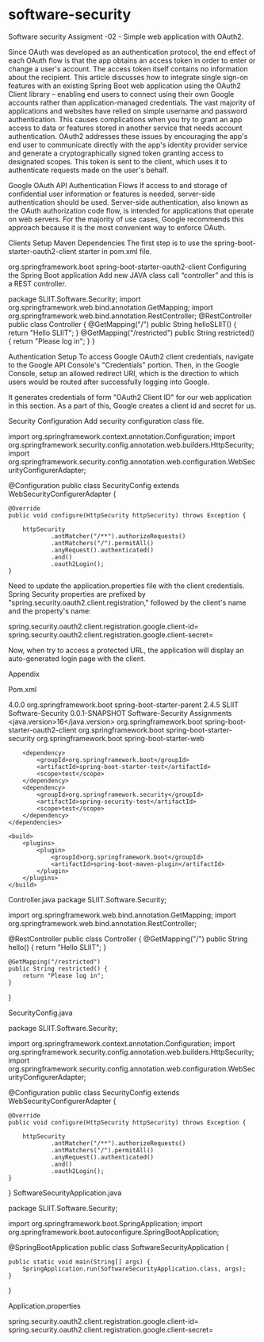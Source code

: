 # software-security
Software security Assigment -02 - Simple web application with OAuth2.

Since OAuth was developed as an authentication protocol, the end effect of each OAuth flow is that the app obtains an access token in order to enter or change a user's account. The access token itself contains no information about the recipient.
This article discusses how to integrate single sign-on features with an existing Spring Boot web application using the OAuth2 Client library – enabling end users to connect using their own Google accounts rather than application-managed credentials.
The vast majority of applications and websites have relied on simple username and password authentication. This causes complications when you try to grant an app access to data or features stored in another service that needs account authentication. 
OAuth2 addresses these issues by encouraging the app's end user to communicate directly with the app's identity provider service and generate a cryptographically signed token granting access to designated scopes. This token is sent to the client, which uses it to authenticate requests made on the user's behalf.

Google OAuth API Authentication Flows
If access to and storage of confidential user information or features is needed, server-side authentication should be used. Server-side authentication, also known as the OAuth authorization code flow, is intended for applications that operate on web servers. For the majority of use cases, Google recommends this approach because it is the most convenient way to enforce OAuth.



Clients Setup
Maven Dependencies
The first step is to use the spring-boot-starter-oauth2-client starter in pom.xml file.

<dependency>
	<groupId>org.springframework.boot</groupId>
	<artifactId>spring-boot-starter-oauth2-client</artifactId>
</dependency>
Configuring the Spring Boot application
Add new JAVA class call “controller” and this is a REST controller. 

package SLIIT.Software.Security;
import org.springframework.web.bind.annotation.GetMapping;
import org.springframework.web.bind.annotation.RestController;
@RestController
public class Controller {
    @GetMapping("/")
    public String helloSLIIT() {
        return "Hello SLIIT";
    }
    @GetMapping("/restricted")
    public String restricted() {
        return "Please log in";
    }
}

Authentication Setup
To access Google OAuth2 client credentials, navigate to the Google API Console's "Credentials" portion.
Then, in the Google Console, setup an allowed redirect URI, which is the direction to which users would be routed after successfully logging into Google.


It generates credentials of form "OAuth2 Client ID" for our web application in this section. As a part of this, Google creates a client id and secret for us. 

Security Configuration
Add security configuration class file.

import org.springframework.context.annotation.Configuration;
import org.springframework.security.config.annotation.web.builders.HttpSecurity;
import org.springframework.security.config.annotation.web.configuration.WebSecurityConfigurerAdapter;

@Configuration
public class SecurityConfig extends WebSecurityConfigurerAdapter {

    @Override
    public void configure(HttpSecurity httpSecurity) throws Exception {

        httpSecurity
                .antMatcher("/**").authorizeRequests()
                .antMatchers("/").permitAll()
                .anyRequest().authenticated()
                .and()
                .oauth2Login();
    }

Need to update the application.properties file with the client credentials. Spring Security properties are prefixed by "spring.security.oauth2.client.registration," followed by the client's name and the property's name:

spring.security.oauth2.client.registration.google.client-id=<Google client ID>
spring.security.oauth2.client.registration.google.client-secret=<Client secret>

Now, when try to access a protected URL, the application will display an auto-generated login page with the client.


Appendix

Pom.xml
<?xml version="1.0" encoding="UTF-8"?>
<project xmlns="http://maven.apache.org/POM/4.0.0" xmlns:xsi="http://www.w3.org/2001/XMLSchema-instance"
	xsi:schemaLocation="http://maven.apache.org/POM/4.0.0 https://maven.apache.org/xsd/maven-4.0.0.xsd">
	<modelVersion>4.0.0</modelVersion>
	<parent>
		<groupId>org.springframework.boot</groupId>
		<artifactId>spring-boot-starter-parent</artifactId>
		<version>2.4.5</version>
		<relativePath/> <!-- lookup parent from repository -->
	</parent>
	<groupId>SLIIT</groupId>
	<artifactId>Software-Security</artifactId>
	<version>0.0.1-SNAPSHOT</version>
	<name>Software-Security</name>
	<description>Assignments</description>
	<properties>
		<java.version>16</java.version>
	</properties>
	<dependencies>
		<dependency>
			<groupId>org.springframework.boot</groupId>
			<artifactId>spring-boot-starter-oauth2-client</artifactId>
		</dependency>
		<dependency>
			<groupId>org.springframework.boot</groupId>
			<artifactId>spring-boot-starter-security</artifactId>
		</dependency>
		<dependency>
			<groupId>org.springframework.boot</groupId>
			<artifactId>spring-boot-starter-web</artifactId>
		</dependency>

		<dependency>
			<groupId>org.springframework.boot</groupId>
			<artifactId>spring-boot-starter-test</artifactId>
			<scope>test</scope>
		</dependency>
		<dependency>
			<groupId>org.springframework.security</groupId>
			<artifactId>spring-security-test</artifactId>
			<scope>test</scope>
		</dependency>
	</dependencies>

	<build>
		<plugins>
			<plugin>
				<groupId>org.springframework.boot</groupId>
				<artifactId>spring-boot-maven-plugin</artifactId>
			</plugin>
		</plugins>
	</build>

</project>


Controller.java
package SLIIT.Software.Security;

import org.springframework.web.bind.annotation.GetMapping;
import org.springframework.web.bind.annotation.RestController;

@RestController
public class Controller {
    @GetMapping("/")
    public String hello() {
        return "Hello SLIIT";
    }

    @GetMapping("/restricted")
    public String restricted() {
        return "Please log in";
    }

}


SecurityConfig.java

package SLIIT.Software.Security;


import org.springframework.context.annotation.Configuration;
import org.springframework.security.config.annotation.web.builders.HttpSecurity;
import org.springframework.security.config.annotation.web.configuration.WebSecurityConfigurerAdapter;

@Configuration
public class SecurityConfig extends WebSecurityConfigurerAdapter {

    @Override
    public void configure(HttpSecurity httpSecurity) throws Exception {

        httpSecurity
                .antMatcher("/**").authorizeRequests()
                .antMatchers("/").permitAll()
                .anyRequest().authenticated()
                .and()
                .oauth2Login();
    }



}
SoftwareSecurityApplication.java


package SLIIT.Software.Security;

import org.springframework.boot.SpringApplication;
import org.springframework.boot.autoconfigure.SpringBootApplication;

@SpringBootApplication
public class SoftwareSecurityApplication {

	public static void main(String[] args) {
		SpringApplication.run(SoftwareSecurityApplication.class, args);
	}

}


Application.properties

spring.security.oauth2.client.registration.google.client-id=<CLIENT ID>
spring.security.oauth2.client.registration.google.client-secret=<SECRET>




